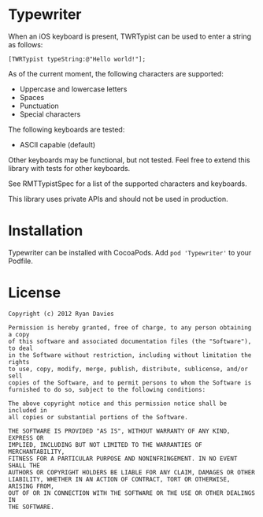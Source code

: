 Typewriter
==========

When an iOS keyboard is present, TWRTypist can be used to enter a string as follows:

    [TWRTypist typeString:@"Hello world!"];

As of the current moment, the following characters are supported:
*  Uppercase and lowercase letters
*  Spaces
*  Punctuation
*  Special characters

The following keyboards are tested:
*  ASCII capable (default)

Other keyboards may be functional, but not tested. Feel free to extend this library with tests for other keyboards.

See RMTTypistSpec for a list of the supported characters and keyboards.

This library uses private APIs and should not be used in production.

Installation
============

Typewriter can be installed with CocoaPods. Add `pod 'Typewriter'` to your Podfile.

License
=======

    Copyright (c) 2012 Ryan Davies
    
    Permission is hereby granted, free of charge, to any person obtaining a copy
    of this software and associated documentation files (the "Software"), to deal
    in the Software without restriction, including without limitation the rights
    to use, copy, modify, merge, publish, distribute, sublicense, and/or sell
    copies of the Software, and to permit persons to whom the Software is
    furnished to do so, subject to the following conditions:
    
    The above copyright notice and this permission notice shall be included in
    all copies or substantial portions of the Software.
    
    THE SOFTWARE IS PROVIDED "AS IS", WITHOUT WARRANTY OF ANY KIND, EXPRESS OR
    IMPLIED, INCLUDING BUT NOT LIMITED TO THE WARRANTIES OF MERCHANTABILITY,
    FITNESS FOR A PARTICULAR PURPOSE AND NONINFRINGEMENT. IN NO EVENT SHALL THE
    AUTHORS OR COPYRIGHT HOLDERS BE LIABLE FOR ANY CLAIM, DAMAGES OR OTHER
    LIABILITY, WHETHER IN AN ACTION OF CONTRACT, TORT OR OTHERWISE, ARISING FROM,
    OUT OF OR IN CONNECTION WITH THE SOFTWARE OR THE USE OR OTHER DEALINGS IN
    THE SOFTWARE.

